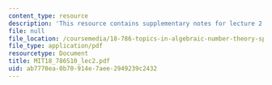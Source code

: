 ```yaml
---
content_type: resource
description: 'This resource contains supplementary notes for lecture 2. '
file: null
file_location: /coursemedia/18-786-topics-in-algebraic-number-theory-spring-2010/ab7770ea0b70914e7aee2949239c2432_MIT18_786S10_lec2.pdf
file_type: application/pdf
resourcetype: Document
title: MIT18_786S10_lec2.pdf
uid: ab7770ea-0b70-914e-7aee-2949239c2432
---
```

